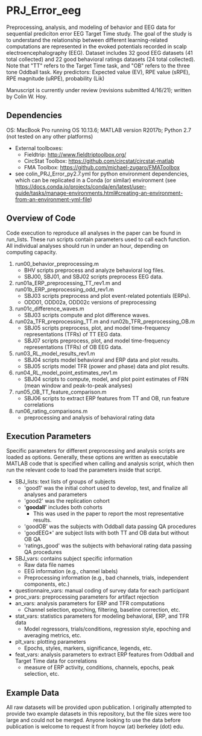 # PRJ_Error_eeg
Preprocessing, analysis, and modeling of behavior and EEG data for sequential prediciton error EEG Target Time study.
The goal of the study is to understand the relationship between different learning-related computations
are represented in the evoked potentials recorded in scalp electroencephalography (EEG).
Dataset includes 32 good EEG datasets (41 total collected) and 22 good behavioral ratings datasets (24 total collected).
Note that "TT" refers to the Target Time task, and "OB" refers to the three tone Oddball task.
Key predictors: Expected value (EV), RPE value (sRPE), RPE magnitude (uRPE), probability (Lik)

Manuscript is currently under review (revisions submitted 4/16/21); written by Colin W. Hoy.

## Dependencies
OS: MacBook Pro running OS 10.13.6; MATLAB version R2017b; Python 2.7 (not tested on any other platforms)
  - External toolboxes:
    - Fieldtrip: <http://www.fieldtriptoolbox.org/>
    - CircStat Toolbox: <https://github.com/circstat/circstat-matlab>
    - FMA Toolbox: <https://github.com/michael-zugaro/FMAToolbox>
  - see colin_PRJ_Error_py2.7.yml for python environment dependencies, which can be replicated in a Conda (or similar) environment (see <https://docs.conda.io/projects/conda/en/latest/user-guide/tasks/manage-environments.html#creating-an-environment-from-an-environment-yml-file>)

## Overview of Code
Code execution to reproduce all analyses in the paper can be found in run_lists.
These run scripts contain parameters used to call each function. All individual analyses should run in under an hour, depending on computing capacity.
1. run00_behavior_preprocessing.m
    - BHV scripts preprocess and analyze behavioral log files.
    - SBJ00, SBJ01, and SBJ02 scripts preprocess EEG data.
2. run01a_ERP_preprocessing_TT_rev1.m and run01b_ERP_preprocessing_odd_rev1.m
    - SBJ03 scripts preprocess and plot event-related potentials (ERPs).
    - ODD01, ODD02a, ODD02c versions of preprocessing
3. run01c_difference_waves.m
    - SBJ03 scripts compute and plot difference waves.
4. run02a_TFR_preprocessing_TT.m and run02b_TFR_preprocessing_OB.m
    - SBJ05 scripts preprocess, plot, and model time-frequency representations (TFRs) of TT EEG data.
    - SBJ07 scripts preprocess, plot, and model time-frequency representations (TFRs) of OB EEG data.
5. run03_RL_model_results_rev1.m
    - SBJ04 scripts model behavioral and ERP data and plot results.
    - SBJ05 scripts model TFR (power and phase) data and plot results.
6. run04_RL_model_point_estimates_rev1.m
    - SBJ04 scripts to compute, model, and plot point estimates of FRN (mean window and peak-to-peak analyses)
7. run05_OB_TT_feature_comparison.m
    - SBJ06 scripts to extract ERP features from TT and OB, run feature correlations
8. run06_rating_comparisons.m
    - preprocessing and analysis of behavioral rating data

## Execution Parameters
Specific parameters for different preprocessing and analysis scripts are loaded as options.
Generally, these options are written as executable MATLAB code that is specified when calling
and analysis script, which then run the relevant code to load the parameters inside that script.

- SBJ_lists: text lists of groups of subjects
  - 'good1' was the initial cohort used to develop, test, and finalize all analyses and parameters
  - 'good2' was the replication cohort
  - **'goodall'** includes both cohorts
    - This was used in the paper to report the most representative results.
  - 'goodOB' was the subjects with Oddball data passing QA procedures
  - 'goodEEG*' are subject lists with both TT and OB data but without OB QA
  - 'ratings_good' was the subjects with behavioral rating data passing QA procedures
- SBJ_vars: contains subject specific information
  - Raw data file names
  - EEG information (e.g., channel labels)
  - Preprocessing information (e.g., bad channels, trials, independent components, etc.)
- questionnaire_vars: manual coding of survey data for each participant
- proc_vars: preprocessing parameters for artifact rejection
- an_vars: analysis parameters for ERP and TFR computations
  - Channel selection, epoching, filtering, baseline correction, etc.
- stat_vars: statistics parameters for modeling behavioral, ERP, and TFR data
  - Model regressors, trials/conditions, regression style, epoching and averaging metrics, etc.
- plt_vars: plotting parameters
  - Epochs, styles, markers, significance, legends, etc.
- feat_vars: analysis parameters to extract ERP features from Oddball and Target Time data for correlations
  - measure of ERP activity, conditions, channels, epochs, peak selection, etc.

## Example Data
All raw datasets will be provided upon publication. I originally attempted to provide two example datasets in this repository, but the file sizes were too large and could not be merged. Anyone looking to use the data before publication is welcome to request it from hoycw (at) berkeley (dot) edu.
